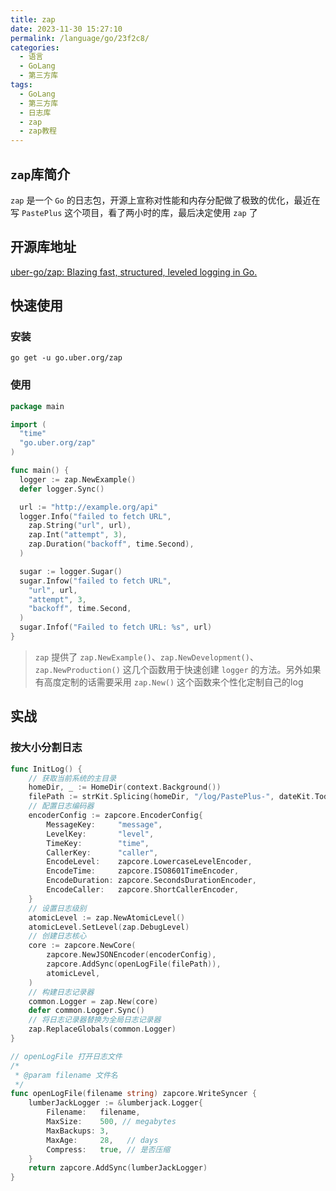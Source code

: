 ```yaml
---
title: zap
date: 2023-11-30 15:27:10
permalink: /language/go/23f2c8/
categories:
  - 语言
  - GoLang
  - 第三方库
tags:
  - GoLang
  - 第三方库
  - 日志库
  - zap
  - zap教程
---
```


## `zap`库简介

`zap` 是一个 `Go` 的日志包，开源上宣称对性能和内存分配做了极致的优化，最近在写 `PastePlus` 这个项目，看了两小时的库，最后决定使用 `zap` 了

<!-- more -->

<InArticleAdsense
    data-ad-client="ca-pub-1725717718088510"
    data-ad-slot="7426219401">
</InArticleAdsense>

## 开源库地址

[uber-go/zap: Blazing fast, structured, leveled logging in Go.](https://github.com/uber-go/zap)

## 快速使用

### 安装

``` shell
go get -u go.uber.org/zap
```

### 使用

``` go
package main

import (
  "time"
  "go.uber.org/zap"
)

func main() {
  logger := zap.NewExample()
  defer logger.Sync()

  url := "http://example.org/api"
  logger.Info("failed to fetch URL",
    zap.String("url", url),
    zap.Int("attempt", 3),
    zap.Duration("backoff", time.Second),
  )

  sugar := logger.Sugar()
  sugar.Infow("failed to fetch URL",
    "url", url,
    "attempt", 3,
    "backoff", time.Second,
  )
  sugar.Infof("Failed to fetch URL: %s", url)
}
```

> `zap` 提供了 `zap.NewExample()`、`zap.NewDevelopment()`、`zap.NewProduction()` 这几个函数用于快速创建 `logger` 的方法。另外如果有高度定制的话需要采用 `zap.New()` 这个函数来个性化定制自己的log


## 实战

### 按大小分割日志

``` go
func InitLog() {
	// 获取当前系统的主目录
	homeDir, _ := HomeDir(context.Background())
	filePath := strKit.Splicing(homeDir, "/log/PastePlus-", dateKit.Today(), ".log")
	// 配置日志编码器
	encoderConfig := zapcore.EncoderConfig{
		MessageKey:     "message",
		LevelKey:       "level",
		TimeKey:        "time",
		CallerKey:      "caller",
		EncodeLevel:    zapcore.LowercaseLevelEncoder,
		EncodeTime:     zapcore.ISO8601TimeEncoder,
		EncodeDuration: zapcore.SecondsDurationEncoder,
		EncodeCaller:   zapcore.ShortCallerEncoder,
	}
	// 设置日志级别
	atomicLevel := zap.NewAtomicLevel()
	atomicLevel.SetLevel(zap.DebugLevel)
	// 创建日志核心
	core := zapcore.NewCore(
		zapcore.NewJSONEncoder(encoderConfig),
		zapcore.AddSync(openLogFile(filePath)),
		atomicLevel,
	)
	// 构建日志记录器
	common.Logger = zap.New(core)
	defer common.Logger.Sync()
	// 将日志记录器替换为全局日志记录器
	zap.ReplaceGlobals(common.Logger)
}

// openLogFile 打开日志文件
/*
 * @param filename 文件名
 */
func openLogFile(filename string) zapcore.WriteSyncer {
	lumberJackLogger := &lumberjack.Logger{
		Filename:   filename,
		MaxSize:    500, // megabytes
		MaxBackups: 3,
		MaxAge:     28,   // days
		Compress:   true, // 是否压缩
	}
	return zapcore.AddSync(lumberJackLogger)
}
```

